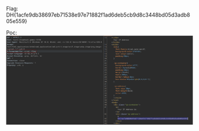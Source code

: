 Flag: DH{1acfe9db38697eb71538e97e71882f1ad6deb5cb9d8c3448bd05d3adb805e559}

Poc:
![alt text](image.png)